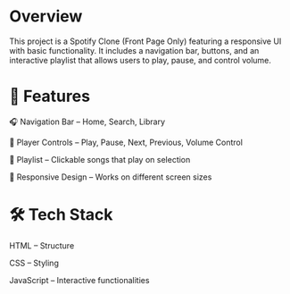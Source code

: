 # Overview

This project is a Spotify Clone (Front Page Only) featuring a responsive UI with basic functionality. It includes a navigation bar, buttons, and an interactive playlist that allows users to play, pause, and control volume.

# 🚀 Features

🎧 Navigation Bar – Home, Search, Library

🔘 Player Controls – Play, Pause, Next, Previous, Volume Control

📜 Playlist – Clickable songs that play on selection

📱 Responsive Design – Works on different screen sizes

# 🛠️ Tech Stack

HTML – Structure

CSS – Styling

JavaScript – Interactive functionalities
